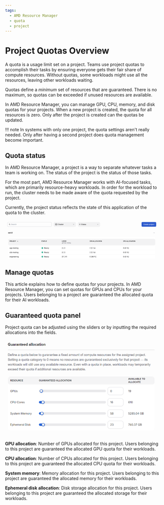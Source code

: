 ```yaml
---
tags:
  - AMD Resource Manager
  - quota
  - project
---
```


# Project Quotas Overview

A quota is a usage limit set on a project. Teams use project quotas to accomplish their tasks by ensuring everyone gets their fair share of compute resources. Without quotas, some workloads might use all the resources, leaving other workloads waiting.

Quotas define a _minimum_ set of resources that are guaranteed. There is no maximum, so quotas can be exceeded if unused resources are available.

In AMD Resource Manager, you can manage GPU, CPU, memory, and disk quotas for your projects. When a new project is created, the quota for all resources is zero. Only after the project is created can the quotas be updated.

!!! note
    In systems with only one project, the quota settings aren't really needed. Only after having a second project does quota management become important.

## Quota status

In AMD Resource Manager, a project is a way to separate whatever tasks a team is working on. The status of the project is the status of those tasks.

For the most part, AMD Resource Manager works with AI-focused tasks, which are primarily resource-heavy workloads. In order for the workload to run, the cluster needs to be made aware of the quota requested by the project.

Currently, the project status reflects the state of this application of the quota to the cluster.

![The projects list page displays current status.](../../img/projects/proj-list.png)

## Manage quotas

This article explains how to define quotas for your projects. In AMD Resource Manager, you can set quotas for GPUs and CPUs for your projects. Users belonging to a project are guaranteed the allocated quota for their AI workloads.

## Guaranteed quota panel

Project quota can be adjusted using the sliders or by inputting the required allocations into the fields.

![A diagram of the quotas page.](../../img/projects/proj-quota-panel.png)

**GPU allocation**: Number of GPUs allocated for this project. Users belonging to this project are guaranteed the allocated GPU quota for their workloads.

**CPU allocation**: Number of CPUs allocated for this project. Users belonging to this project are guaranteed the allocated CPU quota for their workloads.

**System memory**: Memory allocation for this project. Users belonging to this project are guaranteed the allocated memory for their workloads.

**Ephemeral disk allocation**: Disk storage allocation for this project. Users belonging to this project are guaranteed the allocated storage for their workloads.
